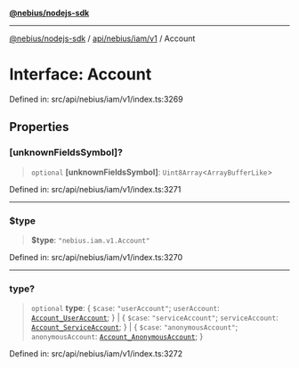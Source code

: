 [**@nebius/nodejs-sdk**](../../../../../README.md)

---

[@nebius/nodejs-sdk](../../../../../README.md) / [api/nebius/iam/v1](../README.md) / Account

# Interface: Account

Defined in: src/api/nebius/iam/v1/index.ts:3269

## Properties

### \[unknownFieldsSymbol\]?

> `optional` **\[unknownFieldsSymbol\]**: `Uint8Array`\<`ArrayBufferLike`\>

Defined in: src/api/nebius/iam/v1/index.ts:3271

---

### $type

> **$type**: `"nebius.iam.v1.Account"`

Defined in: src/api/nebius/iam/v1/index.ts:3270

---

### type?

> `optional` **type**: \{ `$case`: `"userAccount"`; `userAccount`: [`Account_UserAccount`](Account_UserAccount.md); \} \| \{ `$case`: `"serviceAccount"`; `serviceAccount`: [`Account_ServiceAccount`](Account_ServiceAccount.md); \} \| \{ `$case`: `"anonymousAccount"`; `anonymousAccount`: [`Account_AnonymousAccount`](Account_AnonymousAccount.md); \}

Defined in: src/api/nebius/iam/v1/index.ts:3272
